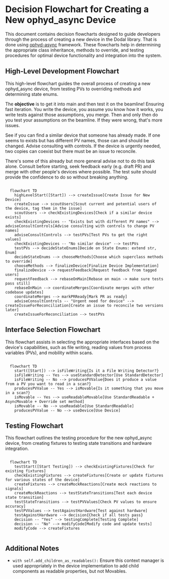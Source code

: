 # Decision Flowchart for Creating a New ophyd_async Device

This document contains decision flowcharts designed to guide developers through the process of creating a new device in the Dodal library. That is done using [ophyd-async](https://github.com/bluesky/ophyd-async) framework. These flowcharts help in determining the appropriate class inheritance, methods to override, and testing procedures for optimal device functionality and integration into the system.

## High-Level Development Flowchart

This high-level flowchart guides the overall process of creating a new ophyd_async device, from testing PVs to overriding methods and determining state enums.

The **objective** is to get it into main and then test it on the beamline! Ensuring fast iteration. You write the device, you assume you know how it works, you write tests against those assumptions, you merge. Then and only then do you test your assumptions on the beamline. If they were wrong, that's more issues.

See if you can find a similar device that someone has already made. If one seems to exists but has different PV names, those can and should be changed. Advise consulting with controls. If the device is urgently needed, two copies can coexist but there must be an issue to reconcile.

There's some of this already but more general advise not to do this task alone. Consult before starting, seek feedback early (e.g. draft PR) and merge with other people's devices where possible. The test suite should provide the confidence to do so without breaking anything.

<!-- todo add on dodal cli -->

```{mermaid}

  flowchart TD
    highLevelStart([Start]) --> createIssue[Create Issue for New Device]
    createIssue --> scoutUsers[Scout current and potential users of the device, tag them in the issue]
    scoutUsers --> checkExistingDevices[Check if a similar device exists]
    checkExistingDevices -- "Exists but with different PV names" --> adviseConsultControls[Advise consulting with controls to change PV names]
    adviseConsultControls --> testPVs[Test PVs to get the right values]
    checkExistingDevices -- "No similar device" --> testPVs
    testPVs --> decideStateEnums[Decide on State Enums: extend str, Enum]
    decideStateEnums --> chooseMethods[Choose which superclass methods to override]
    chooseMethods --> finalizeDevice[Finalize Device Implementation]
    finalizeDevice --> requestFeedback[Request feedback from tagged users]
    requestFeedback --> rebaseOnMain[Rebase on main -> make sure tests pass still]
    rebaseOnMain --> coordinateMerges[Coordinate merges with other codebase updates]
    coordinateMerges --> markPRReady[Mark PR as ready]
    adviseConsultControls -- "Urgent need for device" --> createIssueForReconciliation[Create an issue to reconcile two versions later]
    createIssueForReconciliation --> testPVs

```

## Interface Selection Flowchart

This flowchart assists in selecting the appropriate interfaces based on the device's capabilities, such as file writing, reading values from process variables (PVs), and mobility within scans.

```{mermaid}

  flowchart TD
    start([Start]) --> isFileWriting{Is it a File Writing Detector?}
    isFileWriting -- Yes --> useStandardDetector[Use StandardDetector]
    isFileWriting -- No --> producesPVValue{Does it produce a value from a PV you want to read in a scan?}
    producesPVValue -- Yes --> isMovable{Is it something that you move in a scan?}
    isMovable -- Yes --> useReadableMovable[Use StandardReadable + AsyncMovable + Override set method]
    isMovable -- No --> useReadable[Use StandardReadable]
    producesPVValue -- No --> useDevice[Use Device]
```

## Testing Flowchart

This flowchart outlines the testing procedure for the new ophyd_async device, from creating fixtures to testing state transitions and hardware integration.

```{mermaid}

  flowchart TD
    testStart([Start Testing]) --> checkExistingFixtures[Check for existing fixtures]
    checkExistingFixtures --> createFixtures[Create or update fixtures for various states of the device]
    createFixtures --> createMockReactions[Create mock reactions to signals]
    createMockReactions --> testStateTransitions[Test each device state transition]
    testStateTransitions --> testPVValues[Check PV values to ensure accuracy]
    testPVValues --> testAgainstHardware[Test against hardware]
    testAgainstHardware --> decision{Check if all tests pass}
    decision -- "Yes" --> testingComplete[Testing Complete]
    decision -- "No" --> modifyCode[Modify code and update tests]
    modifyCode --> createFixtures


```

## Additional Notes

- `with self.add_children_as_readables():` Ensure this context manager is used appropriately in the device implementation to add child components as readable properties, but not Movables.
